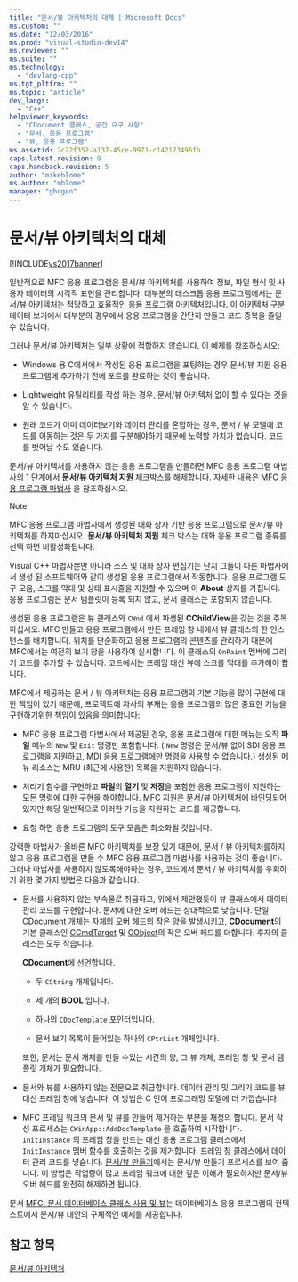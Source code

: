 ```yaml
---
title: "문서/뷰 아키텍처의 대체 | Microsoft Docs"
ms.custom: ""
ms.date: "12/03/2016"
ms.prod: "visual-studio-dev14"
ms.reviewer: ""
ms.suite: ""
ms.technology: 
  - "devlang-cpp"
ms.tgt_pltfrm: ""
ms.topic: "article"
dev_langs: 
  - "C++"
helpviewer_keywords: 
  - "CDocument 클래스, 공간 요구 사항"
  - "문서, 응용 프로그램"
  - "뷰, 응용 프로그램"
ms.assetid: 2c22f352-a137-45ce-9971-c142173496fb
caps.latest.revision: 9
caps.handback.revision: 5
author: "mikeblome"
ms.author: "mblome"
manager: "ghogen"
---
```

# 문서/뷰 아키텍처의 대체
[!INCLUDE[vs2017banner](../assembler/inline/includes/vs2017banner.md)]

일반적으로 MFC 응용 프로그램은 문서\/뷰 아키텍처를 사용하여 정보, 파일 형식 및 사용자 데이터의 시각적 표현을 관리합니다.  대부분의 데스크톱 응용 프로그램에서는 문서\/뷰 아키텍처는 적당하고 효율적인 응용 프로그램 아키텍처입니다.  이 아키텍처 구분 데이터 보기에서 대부분의 경우에서 응용 프로그램을 간단히 만들고 코드 중복을 줄일 수 있습니다.  
  
 그러나 문서\/뷰 아키텍처는 일부 상황에 적합하지 않습니다.  이 예제를 참조하십시오:  
  
-   Windows 용 C에서에서 작성된 응용 프로그램을 포팅하는 경우 문서\/뷰 지원 응용 프로그램에 추가하기 전에 포트를 완료하는 것이 좋습니다.  
  
-   Lightweight 유틸리티를 작성 하는 경우, 문서\/뷰 아키텍처 없이 할 수 있다는 것을 알 수 있습니다.  
  
-   원래 코드가 이미 데이터보기와 데이터 관리를 혼합하는 경우, 문서 \/ 뷰 모델에 코드를 이동하는 것은 두 가지를 구분해야하기 때문에 노력할 가치가 없습니다.  코드를 벗어날 수도 있습니다.  
  
 문서\/뷰 아키텍처를 사용하지 않는 응용 프로그램을 만들려면 MFC 응용 프로그램 마법사의 1 단계에서 **문서\/뷰 아키텍처 지원** 체크박스를 해제합니다.  자세한 내용은 [MFC 응용 프로그램 마법사](../mfc/reference/mfc-application-wizard.md) 을 참조하십시오.  
  
> [!NOTE]
>  MFC 응용 프로그램 마법사에서 생성된 대화 상자 기반 응용 프로그램으로 문서\/뷰 아키텍처를 하지마십시오.  **문서\/뷰 아키텍처 지원** 체크 박스는 대화 응용 프로그램 종류를 선택 하면 비활성화됩니다.  
  
 Visual C\+\+ 마법사뿐만 아니라 소스 및 대화 상자 편집기는 단지 그들이 다른 마법사에서 생성 된 소프트웨어와 같이 생성된 응용 프로그램에서 작동합니다.  응용 프로그램 도구 모음, 스크롤 막대 및 상태 표시줄을 지원할 수 있으며 이  **About** 상자를 가집니다.  응용 프로그램은 문서 템플릿이 등록 되지 않고, 문서 클래스는 포함되지 않습니다.  
  
 생성된 응용 프로그램은 뷰 클래스와   `CWnd` 에서 파생된 **CChildView**을 갖는 것을 주목하십시오.  MFC 만들고 응용 프로그램에서 만든 프레임 창 내에서 뷰 클래스의 한 인스턴스를 배치합니다.  위치를 단순화하고 응용 프로그램의 콘텐츠를 관리하기 때문에 MFC에서는 여전히 보기 창을 사용하여 실시합니다.  이 클래스의  `OnPaint`  멤버에 그리기 코드를 추가할 수 있습니다.  코드에서는 프레임 대신 뷰에 스크롤 막대를 추가해야 합니다.  
  
 MFC에서 제공하는 문서 \/ 뷰 아키텍처는 응용 프로그램의 기본 기능을 많이 구현에 대한 책임이 있기 때문에, 프로젝트에 자사의 부재는 응용 프로그램의 많은 중요한 기능을 구현하기위한 책임이 있음을 의미합니다:  
  
-   MFC 응용 프로그램 마법사에서 제공된 경우, 응용 프로그램에 대한 메뉴는 오직 **파일** 메뉴의  `New`  및  `Exit`  명령만 포함합니다. \( `New` 명령은 문서\/뷰 없이 SDI 응용 프로그램을 지원하고, MDI 응용 프로그램에만 명령을 사용할 수 없습니다.\) 생성된 메뉴 리소스는 MRU \(최근에 사용한\) 목록을 지원하지 않습니다.  
  
-   처리기 함수를 구현하고 **파일**의 **열기** 및 **저장**을 포함한 응용 프로그램이 지원하는 모든 명령에 대한 구현을 해야합니다.   MFC 지원은 문서\/뷰 아키텍처에 바인딩되어 있지만 해당 일반적으로 이러한 기능을 지원하는 코드를 제공합니다.  
  
-   요청 하면 응용 프로그램의 도구 모음은 최소화될 것입니다.  
  
 강력한 마법사가 올바른 MFC 아키텍처를 보장 있기 때문에, 문서 \/ 뷰 아키텍처를하지 않고 응용 프로그램을 만들 수 MFC 응용 프로그램 마법사를 사용하는 것이 좋습니다.  그러나 마법사를 사용하지 않도록해야하는 경우, 코드에서 문서 \/ 뷰 아키텍처를 우회하기 위한 몇 가지 방법은 다음과 같습니다.  
  
-   문서를 사용하지 않는 부속물로 취급하고, 위에서 제안했듯이 뷰 클래스에서 데이터 관리 코드를 구현합니다.  문서에 대한 오버 헤드는 상대적으로 낮습니다.  단일  [CDocument](../mfc/reference/cdocument-class.md) 개체는 자체의 오버 헤드의 작은 양을 발생시키고,   **CDocument**의 기본 클래스인  [CCmdTarget](../mfc/reference/ccmdtarget-class.md) 및  [CObject](../mfc/reference/cobject-class.md)의 작은 오버 헤드를 더합니다.  후자의 클래스는 모두 작습니다.  
  
     **CDocument**에 선언합니다.  
  
    -   두  `CString`  개체입니다.  
  
    -   세 개의  **BOOL** 입니다.  
  
    -   하나의  `CDocTemplate`  포인터입니다.  
  
    -   문서 보기 목록이 들어있는 하나의  `CPtrList`  개체입니다.  
  
     또한, 문서는 문서 개체를 만들 수있는 시간의 양, 그 뷰 개체, 프레임 창 및 문서 템플릿 개체가 필요합니다.  
  
-   문서와 뷰를 사용하지 않는 전문으로 취급합니다.  데이터 관리 및 그리기 코드를 뷰 대신 프레임 창에 넣습니다.  이 방법은 C 언어 프로그래밍 모델에 더 가깝습니다.  
  
-   MFC 프레임 워크의 문서 및 뷰를 만들어 제거하는 부분을 재정의 합니다.  문서 작성 프로세스는  `CWinApp::AddDocTemplate` 을 호출하여 시작합니다.   `InitInstance`  의 프레임 창을 만드는 대신 응용 프로그램 클래스에서   `InitInstance`  멤버 함수를 호출하는 것을 제거합니다.  프레임 창 클래스에서 데이터 관리 코드를 넣습니다.  [문서\/뷰 만들기](../mfc/document-view-creation.md)에서는 문서\/뷰 만들기 프로세스를 보여 줍니다.  이 방법은 작업량이 많고 프레임 워크에 대한 깊은 이해가 필요하지만 문서\/뷰 오버 헤드를 완전히 해제하면 됩니다.  
  
 문서  [MFC: 문서 데이터베이스 클래스 사용 및 뷰](../data/mfc-using-database-classes-without-documents-and-views.md)는 데이터베이스 응용 프로그램의 컨텍스트에서 문서\/뷰 대안의 구체적인 예제를 제공합니다.  
  
## 참고 항목  
 [문서\/뷰 아키텍처](../mfc/document-view-architecture.md)